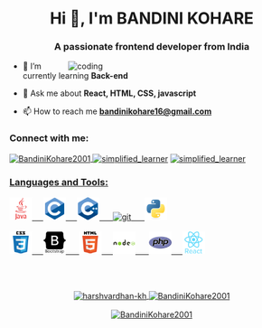 <h1 align="center">Hi 👋, I'm BANDINI KOHARE</h1>
<h3 align="center">A passionate frontend developer from India</h3>

<img align=right alt="coding" width="400" src="https://camo.githubusercontent.com/c1dcb74cc1c1835b1d716f5051499a2814c683c806b15f04b0eba492863703e9/68747470733a2f2f63646e2e6472696262626c652e636f6d2f75736572732f3733303730332f73637265656e73686f74732f363538313234332f6176656e746f2e676966">

- 🌱 I’m currently learning **Back-end**

- 💬 Ask me about **React, HTML, CSS, javascript**

- 📫 How to reach me **bandinikohare16@gmail.com**

<h3 align="left">Connect with me:</h3>
<p align="left">
<a href="https://www.linkedin.com/in/BandiniKohare2001/" target="blank"> <img align="center" src="https://raw.githubusercontent.com/rahuldkjain/github-profile-readme-generator/master/src/images/icons/Social/linked-in-alt.svg" alt="BandiniKohare2001" height="30" width="40" /> </a>
<a href="https://www.instagram.com/tinu20012021/" target="blank"><img align="center" src="https://raw.githubusercontent.com/rahuldkjain/github-profile-readme-generator/master/src/images/icons/Social/instagram.svg" alt="simplified_learner" height="30" width="40" /></a>
<a href="https://www.instagram.com/tinu20012021/" target="blank"><img align="center" src="https://raw.githubusercontent.com/rahuldkjain/github-profile-readme-generator/master/src/images/icons/Social/facebook.svg" alt="simplified_learner" height="30" width="40" /></a>
<a href="https://github.com/BandiniKohare2001/" target="blank">
</p>

<h3 align="left">Languages and Tools:</h3>
<p align="left"><img src="https://raw.githubusercontent.com/devicons/devicon/master/icons/java/java-plain-wordmark.svg" alt="jva" width="40" height="40"/>&nbsp;&nbsp;&nbsp;&nbsp; <img src="https://raw.githubusercontent.com/devicons/devicon/master/icons/c/c-original.svg" alt="c" width="40" height="40"/>&nbsp;&nbsp;&nbsp;&nbsp; <img src="https://raw.githubusercontent.com/devicons/devicon/master/icons/cplusplus/cplusplus-original.svg" alt="cplusplus" width="40" height="40"/> &nbsp;&nbsp;&nbsp;&nbsp; <img src="https://www.vectorlogo.zone/logos/git-scm/git-scm-icon.svg" alt="git" width="40" height="40"/> &nbsp;&nbsp;&nbsp;&nbsp;  <img src="https://raw.githubusercontent.com/devicons/devicon/master/icons/python/python-original.svg" alt="python" width="40" height="40"/> <br /> <br /> <img src="https://raw.githubusercontent.com/devicons/devicon/master/icons/css3/css3-original-wordmark.svg" alt="css3" width="40" height="40"/>&nbsp;&nbsp;&nbsp;&nbsp;  
<img src="https://raw.githubusercontent.com/devicons/devicon/master/icons/bootstrap/bootstrap-plain-wordmark.svg" alt="bootstrap" width="40" height="40"/> &nbsp;&nbsp;&nbsp;&nbsp; <img src="https://raw.githubusercontent.com/devicons/devicon/master/icons/html5/html5-original-wordmark.svg" alt="html5" width="40" height="40"/>&nbsp;&nbsp;&nbsp;&nbsp;  <img src="https://raw.githubusercontent.com/devicons/devicon/master/icons/nodejs/nodejs-original-wordmark.svg" alt="nodejs" width="40" height="40"/> &nbsp;&nbsp;&nbsp;&nbsp; <img src="https://raw.githubusercontent.com/devicons/devicon/master/icons/php/php-original.svg" alt="php" width="40" height="40"/>&nbsp;&nbsp;&nbsp;&nbsp;  <img src="https://raw.githubusercontent.com/devicons/devicon/master/icons/react/react-original-wordmark.svg" alt="react" width="40" height="40"/></p>














<br /><br />

<p align="center"><img align="center" width="390" src="https://github-readme-stats.vercel.app/api?username=BandiniKohare2001&show_icons=true&locale=en" alt="harshvardhan-kh" />   <img align="center" width="350" src="https://github-readme-streak-stats.herokuapp.com/?user=BandiniKohare2001" alt="BandiniKohare2001" /> </p>

<p align="center"><img width="320" align="center" src="https://github-readme-stats.vercel.app/api/top-langs?username=BandiniKohare2001&show_icons=true&locale=en&layout=compact" alt="BandiniKohare2001" /> </p>
